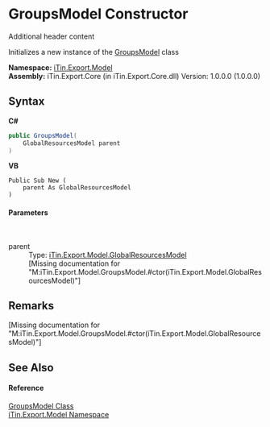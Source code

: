# GroupsModel Constructor 
Additional header content 

Initializes a new instance of the <a href="547a35f3-e686-253a-7e42-cf5bb8026131">GroupsModel</a> class

**Namespace:**&nbsp;<a href="ef57ffcc-e95e-b212-5a46-9aa6f5a3511f">iTin.Export.Model</a><br />**Assembly:**&nbsp;iTin.Export.Core (in iTin.Export.Core.dll) Version: 1.0.0.0 (1.0.0.0)

## Syntax

**C#**<br />
``` C#
public GroupsModel(
	GlobalResourcesModel parent
)
```

**VB**<br />
``` VB
Public Sub New ( 
	parent As GlobalResourcesModel
)
```


#### Parameters
&nbsp;<dl><dt>parent</dt><dd>Type: <a href="e1dfde3f-9004-9952-67e4-86a67fb18e84">iTin.Export.Model.GlobalResourcesModel</a><br />\[Missing <param name="parent"/> documentation for "M:iTin.Export.Model.GroupsModel.#ctor(iTin.Export.Model.GlobalResourcesModel)"\]</dd></dl>

## Remarks
\[Missing <remarks> documentation for "M:iTin.Export.Model.GroupsModel.#ctor(iTin.Export.Model.GlobalResourcesModel)"\]

## See Also


#### Reference
<a href="547a35f3-e686-253a-7e42-cf5bb8026131">GroupsModel Class</a><br /><a href="ef57ffcc-e95e-b212-5a46-9aa6f5a3511f">iTin.Export.Model Namespace</a><br />